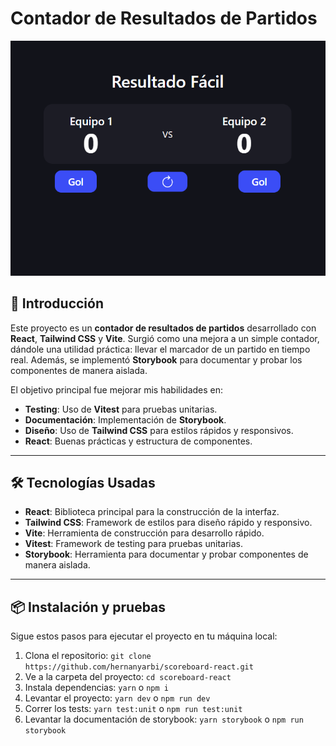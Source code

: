 # Contador de Resultados de Partidos

<div align="center">
  <img src="./public/images/image.png" alt="Resultado Fácil" width="600">
</div>

## 🚀 Introducción

Este proyecto es un **contador de resultados de partidos** desarrollado con **React**, **Tailwind CSS** y **Vite**. Surgió como una mejora a un simple contador, dándole una utilidad práctica: llevar el marcador de un partido en tiempo real. Además, se implementó **Storybook** para documentar y probar los componentes de manera aislada.

El objetivo principal fue mejorar mis habilidades en:
- **Testing**: Uso de **Vitest** para pruebas unitarias.
- **Documentación**: Implementación de **Storybook**.
- **Diseño**: Uso de **Tailwind CSS** para estilos rápidos y responsivos.
- **React**: Buenas prácticas y estructura de componentes.

---

## 🛠️ Tecnologías Usadas

- **React**: Biblioteca principal para la construcción de la interfaz.
- **Tailwind CSS**: Framework de estilos para diseño rápido y responsivo.
- **Vite**: Herramienta de construcción para desarrollo rápido.
- **Vitest**: Framework de testing para pruebas unitarias.
- **Storybook**: Herramienta para documentar y probar componentes de manera aislada.

---

## 📦 Instalación y pruebas

Sigue estos pasos para ejecutar el proyecto en tu máquina local:

1. Clona el repositorio:
   `git clone https://github.com/hernanyarbi/scoreboard-react.git`
2. Ve a la carpeta del proyecto:
  `cd scoreboard-react`
3. Instala dependencias:
  `yarn` o `npm i`
4. Levantar el proyecto: 
  `yarn dev` o `npm run dev`
5. Correr los tests:
  `yarn test:unit` o `npm run test:unit`
6. Levantar la documentación de storybook:
  `yarn storybook` o `npm run storybook`
  
